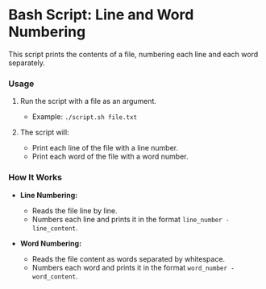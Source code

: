 # Bash Script: Line and Word Numbering

This script prints the contents of a file, numbering each line and each word separately.

### Usage

1. Run the script with a file as an argument.
   - Example: `./script.sh file.txt`

2. The script will:
   - Print each line of the file with a line number.
   - Print each word of the file with a word number.

### How It Works

- **Line Numbering:**
  - Reads the file line by line.
  - Numbers each line and prints it in the format `line_number - line_content`.
  
- **Word Numbering:**
  - Reads the file content as words separated by whitespace.
  - Numbers each word and prints it in the format `word_number - word_content`.
